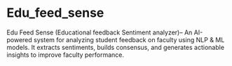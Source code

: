 # Edu_feed_sense
Edu Feed Sense (Educational feedback Sentiment analyzer)– An AI-powered system for analyzing student feedback on faculty using NLP &amp; ML models. It extracts sentiments, builds consensus, and generates actionable insights to improve faculty performance.
